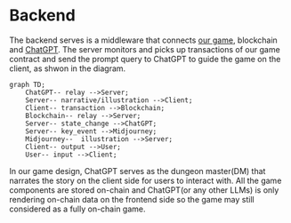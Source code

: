 # Backend

The backend serves is a middleware that connects [our game](https://github.com/ProjectPhoenixZuzalu/project_phoenix), blockchain and [ChatGPT](https://chat.openai.com/). The server monitors and picks up transactions of our game contract and send the prompt query to ChatGPT to guide the game on the client, as shwon in the diagram. 

```mermaid
graph TD;
    ChatGPT-- relay -->Server;
    Server-- narrative/illustration -->Client;
    Client-- transaction -->Blockchain;
    Blockchain-- relay -->Server;
    Server-- state_change -->ChatGPT;
    Server-- key_event -->Midjourney;
    Midjourney--  illustration -->Server;
    Client-- output -->User;
    User-- input -->Client;
```

In our game design, ChatGPT serves as the dungeon master(DM) that narrates the story on the client side for users to interact with. All the game components are stored on-chain and ChatGPT(or any other LLMs) is only rendering on-chain data on the frontend side so the game may still considered as a fully on-chain game.
